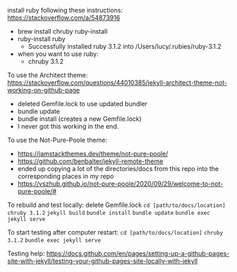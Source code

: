 install ruby following these instructions: https://stackoverflow.com/a/54873916
- brew install chruby ruby-install
- ruby-install ruby
    - Successfully installed ruby 3.1.2 into /Users/lucy/.rubies/ruby-3.1.2
- when you want to use ruby: 
    - chruby 3.1.2

To use the Architect theme:
https://stackoverflow.com/questions/44010385/jekyll-architect-theme-not-working-on-github-page
- deleted Gemfile.lock to use updated bundler
- bundle update
- bundle install (creates a new Gemfile.lock)
- I never got this working in the end.

To use the Not-Pure-Poole theme:
- https://jamstackthemes.dev/theme/not-pure-poole/
- https://github.com/benbalter/jekyll-remote-theme
- ended up copying a lot of the directories/docs from this repo into the corresponding places in my repo
- https://vszhub.github.io/not-pure-poole/2020/09/29/welcome-to-not-pure-poole/#

To rebuild and test locally:
delete Gemfile.lock
`cd [path/to/docs/location]` 
`chruby 3.1.2`
`jekyll build`
`bundle install`
`bundle update`
`bundle exec jekyll serve`

To start testing after computer restart:
`cd [path/to/docs/location]` 
`chruby 3.1.2`
`bundle exec jekyll serve`

Testing help:
https://docs.github.com/en/pages/setting-up-a-github-pages-site-with-jekyll/testing-your-github-pages-site-locally-with-jekyll

